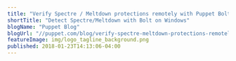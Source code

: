```yaml
---
title: "Verify Spectre / Meltdown protections remotely with Puppet Bolt on Windows"
shortTitle: "Detect Spectre/Meltdown with Bolt on Windows"
blogName: "Puppet Blog"
blogUrl: "//puppet.com/blog/verify-spectre-meltdown-protections-remotely-puppet-bolt-windows"
featureImage: img/logo_tagline_background.png
published: 2018-01-23T14:13:06-04:00
---
```


